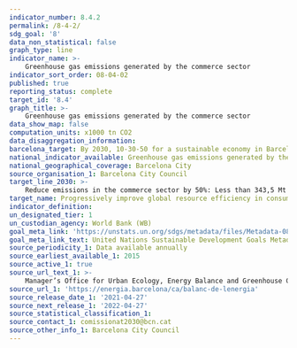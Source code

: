 ```yaml
---
indicator_number: 8.4.2
permalink: /8-4-2/
sdg_goal: '8'
data_non_statistical: false
graph_type: line
indicator_name: >-
    Greenhouse gas emissions generated by the commerce sector
indicator_sort_order: 08-04-02
published: true
reporting_status: complete
target_id: '8.4'
graph_title: >-
    Greenhouse gas emissions generated by the commerce sector
data_show_map: false
computation_units: x1000 tn CO2
data_disaggregation_information: 
barcelona_target: By 2030, 10-30-50 for a sustainable economy in Barcelona
national_indicator_available: Greenhouse gas emissions generated by the commerce sector
national_geographical_coverage: Barcelona City
source_organisation_1: Barcelona City Council
target_line_2030: >-
    Reduce emissions in the commerce sector by 50%: Less than 343,5 Mt of CO2 in 2030
target_name: Progressively improve global resource efficiency in consumption and production, and endeavour to decouple economic growth from environmental degradation, in accordance with the 10-year framework of programmes on sustainable consumption and production, with developed countries taking the lead
indicator_definition:
un_designated_tier: 1
un_custodian_agency: World Bank (WB)
goal_meta_link: 'https://unstats.un.org/sdgs/metadata/files/Metadata-08-04-02.pdf'
goal_meta_link_text: United Nations Sustainable Development Goals Metadata (pdf 894kB)
source_periodicity_1: Data available annually
source_earliest_available_1: 2015
source_active_1: true
source_url_text_1: >-
    Manager’s Office for Urban Ecology, Energy Balance and Greenhouse Gas Emissions in Barcelona  
source_url_1: 'https://energia.barcelona/ca/balanc-de-lenergia'
source_release_date_1: '2021-04-27'
source_next_release_1: '2022-04-27'
source_statistical_classification_1: 
source_contact_1: comissionat2030@bcn.cat
source_other_info_1: Barcelona City Council
---
```

